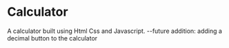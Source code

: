 # Calculator
A calculator built using Html Css and Javascript. --future addition: adding a decimal button to the calculator